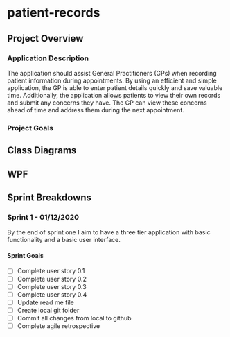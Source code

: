 # patient-records

## Project Overview

### Application Description

The application should assist General Practitioners (GPs) when recording patient information during appointments. By using an efficient and simple application, the GP is able to enter patient details quickly and save valuable time. Additionally, the application allows patients to view their own records and submit any concerns they have. The GP can view these concerns ahead of time and address them during the next appointment.

### Project Goals

## Class Diagrams

## WPF

## Sprint Breakdowns

### Sprint 1 - 01/12/2020

By the end of sprint one I aim to have a three tier application with basic functionality and a basic user interface.

#### Sprint Goals
- [ ] Complete user story 0.1
- [ ] Complete user story 0.2
- [ ] Complete user story 0.3
- [ ] Complete user story 0.4
- [ ] Update read me file
- [ ] Create local git folder
- [ ] Commit all changes from local to github
- [ ] Complete agile retrospective
